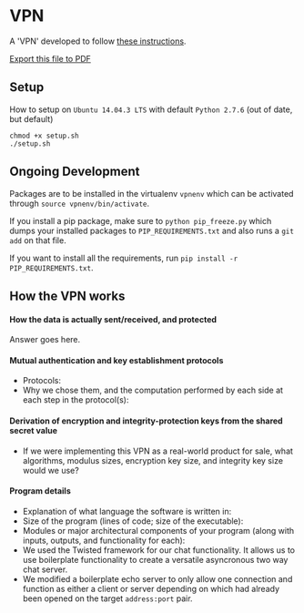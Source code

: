 # VPN

A 'VPN' developed to follow [these instructions](http://courses.ece.ubc.ca/cpen442/assignments/vpn.html "CPEN 442").

[Export this file to PDF](EXPORT.md)

## Setup

How to setup on `Ubuntu 14.04.3 LTS` with default `Python 2.7.6` (out of date, but default)

```
chmod +x setup.sh
./setup.sh
```

## Ongoing Development

Packages are to be installed in the virtualenv `vpnenv` which can be activated through `source vpnenv/bin/activate`.

If you install a pip package, make sure to `python pip_freeze.py` which dumps your installed packages to `PIP_REQUIREMENTS.txt` and also runs a `git add` on that file.

If you want to install all the requirements, run `pip install -r PIP_REQUIREMENTS.txt`.

## How the VPN works

#### How the data is actually sent/received, and protected
  
  Answer goes here.

#### Mutual authentication and key establishment protocols

 * Protocols:
 * Why we chose them, and the computation performed by each side at each step in the protocol(s):

#### Derivation of encryption and integrity-protection keys from the shared secret value

 * If we were implementing this VPN as a real-world product for sale, what algorithms, modulus sizes, encryption key size, and integrity key size would we use?

#### Program details

 * Explanation of what language the software is written in:
 * Size of the program (lines of code; size of the executable):
 * Modules or major architectural components of your program (along with inputs, outputs, and functionality for each):
  * We used the Twisted framework for our chat functionality.  It allows us to use boilerplate functionality to create a versatile asyncronous two way chat server.
  * We modified a boilerplate echo server to only allow one connection and function as either a client or server depending on which had already been opened on the target `address:port` pair.
